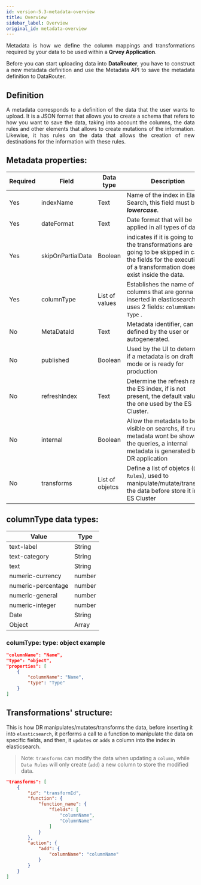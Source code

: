 ```yaml
---
id: version-5.3-metadata-overview
title: Overview
sidebar_label: Overview
original_id: metadata-overview
---
```


<div style="text-align: justify">

Metadata is how we define the column mappings and transformations required by your data to be used within a **Qrvey Application**.

Before you can start uploading data into **DataRouter**, you have to construct a new metadata definition and use the Metadata API to save the metadata definition to DataRouter.

## Definition

A metadata corresponds to a definition of the data that the user wants to upload. It is a JSON format that allows you to create a schema that refers to how you want to save the data, taking into account the columns, the data rules and other elements that allows to create mutations of the information. Likewise, it has rules on the data that allows the creation of new destinations for the information with these rules.

</div>

## Metadata properties:

| Required | Field | Data type | Description
| ------ | ------ | ------ | ------ |
| Yes | indexName | Text | Name of the index in Elastic Search, this field must be in ***lowercase***. |
| Yes | dateFormat | Text | Date format that will be applied in all types of data.
| Yes | skipOnPartialData | Boolean | indicates if it is going to skip the transformations are going to be skipped in case the fields for the execution of a transformation does not exist inside the data.
| Yes | columnType | List of values | Establishes the name of the columns that are gonna to be inserted in elasticsearch. It uses 2 fields: `columnName` and `Type` . |
| No | MetaDataId | Text | Metadata identifier, can be defined by the user or autogenerated. |
| No | published | Boolean | Used by the UI to determine if a metadata is on draft mode or is ready for production |
| No | refreshIndex | Text | Determine the refresh rate to the ES index, if is not present, the default value, is the one used by the ES Cluster. |
| No | internal | Boolean | Allow the metadata to be visible on searchs, if `true` the metadata wont be shown on the queries, a internal metadata is generated by the DR application|
| No | transforms | List of objetcs | Define a list of objetcs (`Data Rules`), used to manipulate/mutate/transform the data before store it in the ES Cluster|

## columnType data types:

| Value | Type 
|------|-------
| text-label | String 
| text-category | String 
| text | String 
| numeric-currency | number 
| numeric-percentage | number 
| numeric-general | number 
| numeric-integer | number  
| Date | String 
| Object | Array 

### columType: type: object example
~~~ JSON
"columnName": "Name",
"type": "object",
"properties": [
    {
        "columnName": "Name",
        "type": "Type"
    }
]
~~~

## Transformations' structure:

This is how DR manipulates/mutates/transforms the data, before inserting it into `elasticsearch`, it performs a call to a function to manipulate the data on specific fields, and then, it `updates` or `adds` a column into the index in elasticsearch.
> Note: `transforms` can modify the data when updating a `column`, while `Data Rules` will only create (`add`) a new column to store the modified data.

~~~ JSON
"transforms": [
    {
        "id": "transformId",
        "function": {
            "function_name": {
                "fields": [
                    "columnName",
                    "ColumnName"
                ]
            }
        },
        "action": {
            "add": {
                "columnName": "columnName"
            }
        }
    }
]
~~~

</div>